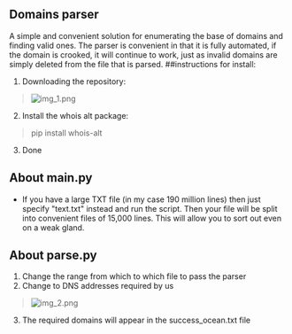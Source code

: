 ## Domains parser
A simple and convenient solution for enumerating the base of domains and finding valid ones.
The parser is convenient in that it is fully automated, if the domain is crooked, it will continue to work, just as invalid domains are simply deleted from the file that is parsed.
##instructions for install:
1. Downloading the repository:
>![img_1.png](https://skr.sh/s92kG13xFgw?a)
2. Install the whois alt package:
>pip install whois-alt
3. Done

## About main.py
* If you have a large TXT file (in my case 190 million lines) then just specify "text.txt" instead and run the script. Then your file will be split into convenient files of 15,000 lines. This will allow you to sort out even on a weak gland.

## About parse.py

1. Сhange the range from which to which file to pass the parser
2. Change to DNS addresses required by us
>![img_2.png](img_2.png)
3. The required domains will appear in the success_ocean.txt file
